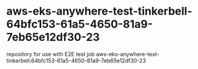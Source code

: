 # aws-eks-anywhere-test-tinkerbell-64bfc153-61a5-4650-81a9-7eb65e12df30-23
repository for use with E2E test job aws-eks-anywhere-test-tinkerbell:64bfc153-61a5-4650-81a9-7eb65e12df30-23
